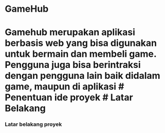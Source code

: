 <h1>GameHub<h1>
Gamehub merupakan aplikasi berbasis web yang bisa digunakan untuk bermain dan membeli game. Pengguna juga bisa berintraksi dengan pengguna lain baik didalam game, maupun di aplikasi
# Penentuan ide proyek
# Latar Belakang
<h3> Latar belakang proyek</h3>
